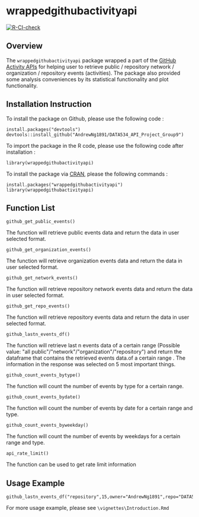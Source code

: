 # wrappedgithubactivityapi

[![R-CI-check](https://github.com/AndrewNg1891/DATA534_API_Project_Group9/actions/workflows/R-CI-check.yaml/badge.svg?branch=CI_testing)](https://github.com/AndrewNg1891/DATA534_API_Project_Group9/actions/workflows/R-CI-check.yaml)

## Overview

The `wrappedgithubactivityapi` package wrapped a part of the [GitHub Activity APIs](https://docs.github.com/en/rest/reference/activity) for helping user to retrieve public / repository network / organization / repository events (activities). The package also provided some analysis conveniences by its statistical functionality and plot functionality.

## Installation Instruction

To install the package on Github, please use the following code :

    install.packages("devtools")
    devtools::install_github("AndrewNg1891/DATA534_API_Project_Group9")

To import the package in the R code, please use the following code after installation :

    library(wrappedgithubactivityapi)


To install the package via [CRAN](https://cran.r-project.org/), please the following commands :

    install.packages("wrappedgithubactivityapi")
    library(wrappedgithubactivityapi)

## Function List

`github_get_public_events()`

The function will retrieve public events data and return the data in user selected format.

`github_get_organization_events()`

The function will retrieve organization events data and return the data in user selected format.

`github_get_network_events()`

The function will retrieve repository network events data and return the data in user selected format.

`github_get_repo_events()`

The function will retrieve repository events data and return the data in user selected format.

`github_lastn_events_df()`

The function will retrieve last n events data of a certain range (Possible value: "all public"/"network"/"organization"/"repository") and return the dataframe that contains the retrieved events data.of a certain range . The information in the response was selected on 5 most important things. 

`github_count_events_bytype()`

The function will count the number of events by type for a certain range.

`github_count_events_bydate()`

The function will count the number of events by date for a certain range and type.

`github_count_events_byweekday()`

The function will count the number of events by weekdays for a certain range and type.

`api_rate_limit()`

The function can be used to get rate limit information

## Usage Example

    github_lastn_events_df("repository",15,owner="AndrewNg1891",repo="DATA534_API_Project_Group9")

For more usage example, please see `\vignettes\Introduction.Rmd`
